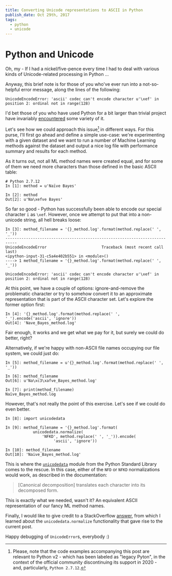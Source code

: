 ```yaml
---
title: Converting Unicode representations to ASCII in Python
publish_date: Oct 29th, 2017
tags:
  - python
  - unicode
---
```


# Python and Unicode

Oh, my - If I had a nickel/five-pence every time I had to deal with various kinds
of Unicode-related processing in Python ...

Anyway, this brief note is for those of you who've ever run into a not-so-helpful error message, along the lines of the following:
```ipython
UnicodeEncodeError: 'ascii' codec can't encode character u'\xef' in position 2: ordinal not in range(128)
```

I'd bet those of you who have used Python for a bit larger than trivial project have invariably [encountered][unicode_error_search]
some variety of it.

Let's see how we could approach this issue[^python_version] in different ways. For this purse, I'll first go
ahead and  define a
simple use-case: we're experimenting with a given dataset and we want to run a number of
Machine Learning methods against the dataset and output a nice log file with performance
summary and results for each method.

[^python_version]: Please, note that the code examples accompanying this post are
relevant to Python v2 - which has been labeled as "legacy Pyton", in the context of
the official community discontinuing its support in 2020 - and,
particularly, `Python 2.7.12`.

As it turns out, not all ML method names were created equal, and for some of them
we need more characters than those defined in the basic ASCII table:

```ipython
# Python 2.7.12
In [1]: method = u'Naïve Bayes'

In [2]: method
Out[2]: u'Na\xefve Bayes'

```

So far so good - Python has successfully been able to encode our special character
`ï` as `\xef`. However, once we attempt to put that into a non-unicode string, all hell
breaks loose:
```ipython
In [3]: method_filename = '{}_method.log'.format(method.replace(' ', '_'))
---------------------------------------------------------------------------
UnicodeEncodeError                        Traceback (most recent call last)
<ipython-input-31-c5a4e402b551> in <module>()
----> 1 method_filename = '{}_method.log'.format(method.replace(' ', '_'))

UnicodeEncodeError: 'ascii' codec can't encode character u'\xef' in position 2: ordinal not in range(128)
```

At this point, we have a couple of options: ignore-and-remove the problematic character or
try to somehow convert it to an approximate representation that is part of the
ASCII character set. Let's explore the former option first:
```ipython
In [4]: '{}_method.log'.format(method.replace(' ', '_').encode('ascii', 'ignore'))
Out[4]: 'Nave_Bayes_method.log'

```
Fair enough, it works and we get what we pay for it, but surely we could do better,
right?

Alternatively, if we're happy with non-ASCII file names occupying our file system, we
could just do:
```ipython
In [5]: method_filename = u'{}_method.log'.format(method.replace(' ', '_'))

In [6]: method_filename
Out[6]: u'Na\xc3\xafve_Bayes_method.log'

In [7]: print(method_filename)
Naïve_Bayes_method.log

```

However, that's not really the point of this exercise. Let's see if we could do even better.
```ipython
In [8]: import unicodedata

In [9]: method_filename = '{}_method.log'.format(
            unicodedata.normalize(
                'NFKD', method.replace(' ', '_')).encode(
                     'ascii', 'ignore'))

In [10]: method_filename
Out[10]: 'Naive_Bayes_method.log'
```

This is where the [`unicodedata`][unicodedata_module] module from the Python Standard
Library comes to the rescue. In this case, either of the `NFD` or `NFKD` normalizations would work, as
described in the documentation:
> [Canonical decomposition] translates each character into its decomposed form.

This is exactly what we needed, wasn't it? An equivalent ASCII representation of our fancy
ML method names.

Finally, I would like to give credit to a StackOverflow [answer][stackoverflow_unicodedata], from which I
learned about the `unicodedata.normalize` functionality that gave rise to the current post.

Happy debugging of `UnicodeError`s, everybody :)

[unicodedata_module]: https://docs.python.org/2/library/unicodedata.html
[stackoverflow_unicodedata]: https://stackoverflow.com/a/7782177
[unicode_error_search]: https://duckduckgo.com/?q=Python+UnicodeEncodeError
